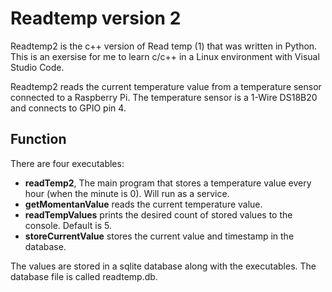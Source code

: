# Readtemp version 2

Readtemp2 is the c++ version of Read temp (1) that was written in Python.
This is an exersise for me to learn c/c++ in a Linux environment with Visual Studio Code.

Readtemp2 reads the current temperature value from a temperature sensor connected to a Raspberry Pi. The temperature sensor is a 1-Wire DS18B20 and connects to GPIO pin 4.

## Function

There are four executables:
- **readTemp2**, The main program that stores a temperature value every hour (when the minute is 0). Will run as a service.
- **getMomentanValue** reads the current temperature value.
- **readTempValues** prints the desired count of stored values to the console. Default is 5.
- **storeCurrentValue** stores the current value and timestamp in the database.

The values are stored in a sqlite database along with the executables. The database file is called readtemp.db.
